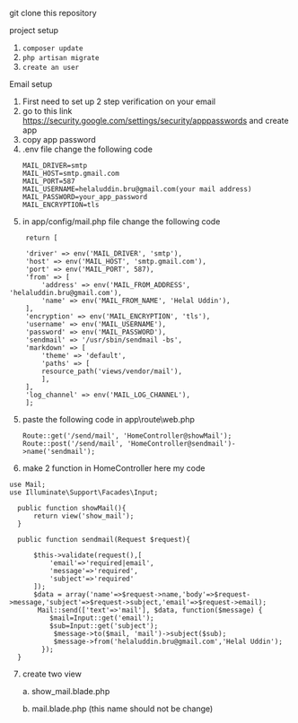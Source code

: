 git clone this repository

project setup

1. ```composer update```
2. ```php artisan migrate```
3. ```create an user ```

Email setup 

1. First need to set up 2 step verification on your email
2. go to this link  https://security.google.com/settings/security/apppasswords     and create app
3. copy app password
4. .env file change the following code
	```
	MAIL_DRIVER=smtp
	MAIL_HOST=smtp.gmail.com
	MAIL_PORT=587
	MAIL_USERNAME=helaluddin.bru@gmail.com(your mail address)
	MAIL_PASSWORD=your_app_password
	MAIL_ENCRYPTION=tls
      ```
5. in app/config/mail.php file change the following code
```
	return [

	'driver' => env('MAIL_DRIVER', 'smtp'),
	'host' => env('MAIL_HOST', 'smtp.gmail.com'),
	'port' => env('MAIL_PORT', 587),
	'from' => [
	    'address' => env('MAIL_FROM_ADDRESS', 'helaluddin.bru@gmail.com'),
	    'name' => env('MAIL_FROM_NAME', 'Helal Uddin'),
	],
	'encryption' => env('MAIL_ENCRYPTION', 'tls'),
	'username' => env('MAIL_USERNAME'),
	'password' => env('MAIL_PASSWORD'),
	'sendmail' => '/usr/sbin/sendmail -bs',
	'markdown' => [
	    'theme' => 'default',
	    'paths' => [
		resource_path('views/vendor/mail'),
	    ],
	],
	'log_channel' => env('MAIL_LOG_CHANNEL'),
	];

```
5. paste the following code  in app\route\web.php  
    ```
	Route::get('/send/mail', 'HomeController@showMail');
	Route::post('/send/mail', 'HomeController@sendmail')->name('sendmail');
    ```

6. make 2 function in HomeController here my code
  ```
  use Mail;
  use Illuminate\Support\Facades\Input;
  
    public function showMail(){
        return view('show_mail');
    }

    public function sendmail(Request $request){

        $this->validate(request(),[
            'email'=>'required|email',
            'message'=>'required',
            'subject'=>'required'
        ]);
        $data = array('name'=>$request->name,'body'=>$request->message,'subject'=>$request->subject,'email'=>$request->email);
         Mail::send(['text'=>'mail'], $data, function($message) {
            $mail=Input::get('email');
            $sub=Input::get('subject');
             $message->to($mail, 'mail')->subject($sub);
             $message->from('helaluddin.bru@gmail.com','Helal Uddin');
          });
    }
``` 
7. create two view 

	a. show_mail.blade.php 
	
	b. mail.blade.php (this name should not be change)


